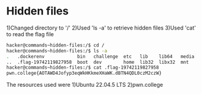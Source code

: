 # Hidden files

1)Changed directory to '/'
2)Used 'ls -a' to retrieve hidden files
3)Used 'cat' to read the flag file

```bash
hacker@commands~hidden-files:/$ cd /
hacker@commands~hidden-files:/$ ls -a
.   .dockerenv            bin   challenge  etc   lib    lib64   media  nix  proc  run   srv  tmp  var
..  .flag-19742119827958  boot  dev        home  lib32  libx32  mnt    opt  root  sbin  sys  usr
hacker@commands~hidden-files:/$ cat .flag-19742119827958
pwn.college{AOTAWD4Jofyp3eqWkHKkmeXHaWK.dBTN4QDL0czM2czW}
```

The resources used were
1)Ubuntu 22.04.5 LTS
2)pwn.college

